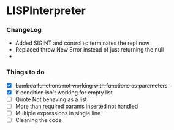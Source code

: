 # LISPInterpreter

### ChangeLog

- Added SIGINT and control+c terminates the repl now
- Replaced throw New Error instead of just returning the null
-

### Things to do

- [x] ~~Lambda functions not working with functions as parameters~~
- [x] ~~if condition isn't working for empty list~~
- [ ] Quote Not behaving as a list
- [ ] More than required params inserted not handled
- [ ] Multiple expressions in single line
- [ ] Cleaning the code
